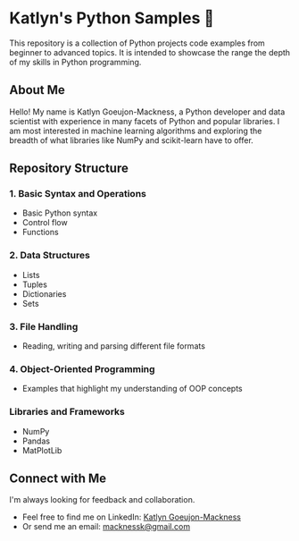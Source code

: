 # Katlyn's Python Samples 🐍
This repository is a collection of Python projects code examples from beginner to advanced topics. It is intended to showcase the range the depth of my skills in Python programming.

## About Me
Hello! My name is Katlyn Goeujon-Mackness, a Python developer and data scientist with experience in many facets of Python and popular libraries. I am most interested in machine learning algorithms and exploring the breadth of what libraries like NumPy and scikit-learn have to offer.

## Repository Structure
### 1. Basic Syntax and Operations
- Basic Python syntax
- Control flow
- Functions

### 2. Data Structures
- Lists
- Tuples
- Dictionaries
- Sets

### 3. File Handling
- Reading, writing and parsing different file formats

### 4. Object-Oriented Programming
- Examples that highlight my understanding of OOP concepts

### Libraries and Frameworks
- NumPy
- Pandas
- MatPlotLib

## Connect with Me
I'm always looking for feedback and collaboration. 
- Feel free to find me on LinkedIn: [Katlyn Goeujon-Mackness](www.linkedin.com/in/katlyngm-datos)
- Or send me an email: macknessk@gmail.com